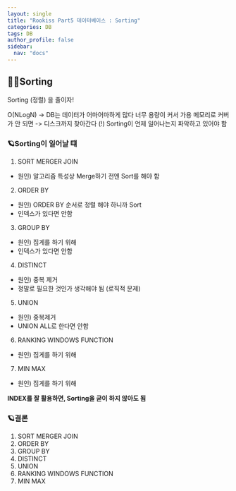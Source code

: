 ```yaml
---
layout: single
title: "Rookiss Part5 데이터베이스 : Sorting"
categories: DB
tags: DB
author_profile: false
sidebar:
  nav: "docs"
---
```



## 🙇‍♀️Sorting


Sorting (정렬) 을 줄이자!

O(NLogN) -> DB는 데이터가 어마어마하게 많다
너무 용량이 커서 가용 메모리로 커버가 안 되면 -> 디스크까지 찾아간다 (!)
Sorting이 언제 일어나는지 파악하고 있어야 함


### 🪐Sorting이 일어날 떄


1. SORT MERGER JOIN
  - 원인) 알고리즘 특성상 Merge하기 전엔 Sort를 해야 함
2. ORDER BY
  - 원인) ORDER BY 순서로 정렬 해야 하니까 Sort
  - 인덱스가 있다면 안함
3. GROUP BY
  - 원인) 집게를 하기 위해
  - 인덱스가 있다면 안함
4. DISTINCT
  - 원인) 중복 제거
  - 정말로 필요한 것인가 생각해야 됨 (로직적 문제)
5. UNION
  - 원인) 중복제거
  - UNION ALL로 한다면 안함
6. RANKING WINDOWS FUNCTION
  - 원인) 집게를 하기 위해
7. MIN MAX
  - 원인) 집게를 하기 위해


**INDEX를 잘 활용하면, Sorting을 굳이 하지 않아도 됨**


### 🪐결론


1. SORT MERGER JOIN
2. ORDER BY
3. GROUP BY
4. DISTINCT
5. UNION
6. RANKING WINDOWS FUNCTION
7. MIN MAX
